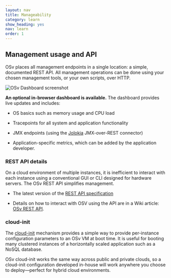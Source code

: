 ```yaml
---
layout: nav
title: Manageability
category: learn
show_heading: yes
nav: learn
order: 1
---
```


## Management usage and API

OSv places all management endpoints in a single location: a simple, documented REST API.  All management operations can be done using your chosen management tools, or your own scripts, over HTTP.

![OSv Dashboard screenshot](/images/dashboard.png)

**An optional in-browser dashboard is available.**  The dashboard provides live updates and includes:

 * OS basics such as memory usage and CPU load

 * Tracepoints for all system and application functionality

 * JMX endpoints (using the [Jolokia](http://osv.io/blog/blog/2014/08/26/jolokia-jmx-connectivity-in-osv/) JMX-over-REST connector)

 * Application-specific metrics, which can be added by the application developer.

### REST API details

On a cloud environment of multiple instances, it is inefficient to interact with each instance using a conventional GUI or CLI designed for hardware servers.  The OSv REST API simplifies management.

* The latest version of the [REST API specification](http://osv.io/api/swagger-ui/dist/index.html)

* Details on how to interact with OSV using the API are in a Wiki article: 
  [OSv REST API](https://github.com/cloudius-systems/mgmt/wiki/OSv-REST-API).
 
### cloud-init

The [cloud-init](https://github.com/cloudius-systems/osv/wiki/cloud-init) mechanism provides a simple way to provide per-instance configuration parameters to an OSv VM at boot time.  It is useful for booting many clustered instances of a horizontally scaled application such as a NoSQL database.

OSv cloud-init works the same way across public and private clouds, so a cloud-init configuration developed in-house will work anywhere you choose to deploy&mdash;perfect for hybrid cloud environments.

